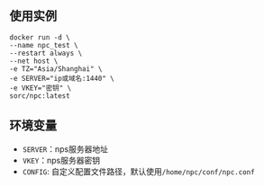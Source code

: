 ## 使用实例
```shell
docker run -d \
--name npc_test \
--restart always \
--net host \
-e TZ="Asia/Shanghai" \
-e SERVER="ip或域名:1440" \
-e VKEY="密钥" \
sorc/npc:latest
```
## 环境变量
- `SERVER`：nps服务器地址
- `VKEY`：nps服务器密钥
- `CONFIG`: 自定义配置文件路径，默认使用`/home/npc/conf/npc.conf`